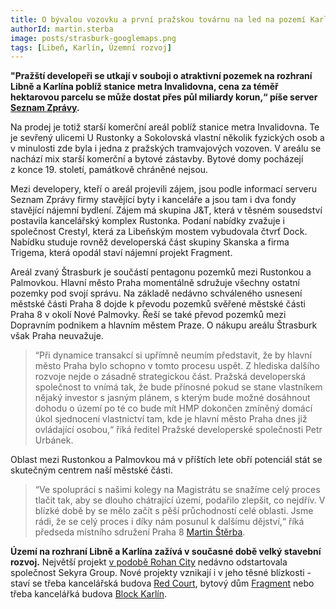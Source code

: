 ```yaml
---
title: O bývalou vozovku a první pražskou továrnu na led na pozemí Karlína a Libně se utkají developeři
authorId: martin.sterba
image: posts/strasburk-googlemaps.png
tags: [Libeň, Karlín, Územní rozvoj]
---
```


**"Pražští developeři se utkají v souboji o atraktivní pozemek na rozhraní Libně a Karlína poblíž stanice metra Invalidovna, cena za téměř hektarovou parcelu se může dostat přes půl miliardy korun,“ píše server [Seznam Zprávy](https://www.seznamzpravy.cz/clanek/o-prvni-prazskou-tovarnu-na-led-se-poperou-developeri-177536#dop_ab_variant=0&dop_source_zone_name=zpravy.sznhp.box&dop_req_id=qLtiPJ8r0rN-202110111950&dop_id=177536&source=hp&seq_no=2&utm_campaign=&utm_medium=z-boxiku&utm_source=www.seznam.cz).**

Na prodej je totiž starší komerční areál poblíž stanice metra Invalidovna. Te je sevřený ulicemi U Rustonky a Sokolovská vlastní několik fyzických osob a v minulosti zde byla i  jedna z pražských tramvajových vozoven. V areálu se nachází mix starší komerční a bytové zástavby. Bytové domy pocházejí z konce 19. století, památkově chráněné nejsou. 

Mezi developery, kteří o areál projevili zájem, jsou podle informací serveru Seznam Zprávy firmy stavějící byty i kanceláře a jsou tam i dva fondy stavějící nájemní bydlení. Zájem má skupina J&T, která v těsném sousedství postavila kancelářský komplex Rustonka. Podaní nabídky zvažuje i společnost Crestyl, která za Libeňským mostem vybudovala čtvrť Dock. Nabídku studuje rovněž developerská část skupiny Skanska a firma Trigema, která opodál staví nájemní projekt Fragment.

Areál zvaný Štrasburk je součástí pentagonu pozemků mezi Rustonkou a Palmovkou. Hlavní město Praha momentálně sdružuje všechny ostatní pozemky pod svojí správu. Na základě nedávno schváleného usnesení městské části Praha 8 dojde k převodu pozemků svěřené městské části Praha 8 v okolí Nové Palmovky. Řeší se také převod pozemků mezi Dopravním podnikem a hlavním městem Praze. O nákupu areálu Štrasburk však Praha neuvažuje. 

>“Při dynamice transakcí si upřímně neumím představit, že by hlavní město Praha bylo schopno v tomto procesu uspět. Z hlediska dalšího rozvoje nejde o zásadně strategickou část. Pražská developerská společnost to vnímá tak, že bude přínosné pokud se stane vlastníkem nějaký investor s jasným plánem, s kterým bude možné dosáhnout dohodu o území po té co bude mít HMP dokončen zmíněný domácí úkol sjednocení vlastnictví tam, kde je hlavní město Praha dnes již ovládající osobou,“ říká ředitel Pražské developerské společnosti Petr Urbánek. 

Oblast mezi Rustonkou a Palmovkou má v příštích lete obří potenciál stát se skutečným centrem naší městské části. 
 
 >“Ve spolupráci s našimi kolegy na Magistrátu se snažíme celý proces tlačit tak, aby se dlouho chátrající území, podařilo zlepšit, co nejdřív. V blízké době by se mělo začít s pěší průchodností celé oblasti. Jsme rádi, že se celý proces i díky nám posunul k dalšímu dějství,“ říká předseda místního sdružení Praha 8 [Martin Štěrba](https://praha8.pirati.cz/lide/martin-sterba.html). 

**Území na rozhraní Libně a Karlína zažívá v současné době velký stavební rozvoj.** Největší projekt [v podobě Rohan City](https://praha8.pirati.cz/aktuality/na-pomezi-karlina-a-libne-zacala-vystavba-rohan-city.html) nedávno odstartovala společnost Sekyra Group. Nové projekty vznikají i v jeho těsné blízkosti - staví se třeba kancelářská budova [Red Court](https://www.jtre.cz/novinky/145-red-court), bytový dům [Fragment](https://frgmnt.cz/) nebo třeba kancelářká budova [Block Karlín](https://www.crescon.cz/cs/projekty/block-karlin). 
